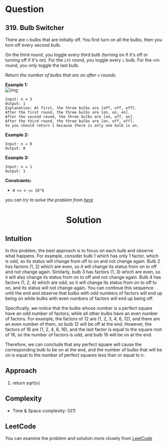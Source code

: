 # Question

## 319. Bulb Switcher

There are `n` bulbs that are initially off. You first turn on all the bulbs, then you turn off every second bulb.

On the third round, you toggle every third bulb (turning on if it's off or turning off if it's on). For the `ith` round, you toggle every `i` bulb. For the `nth` round, you only toggle the last bulb.

Return *the number of bulbs that are on after `n` rounds.*<br/>

**Example 1:**<br/>
![img](https://assets.leetcode.com/uploads/2020/11/05/bulb.jpg)
```
Input: n = 3
Output: 1
Explanation: At first, the three bulbs are [off, off, off].
After the first round, the three bulbs are [on, on, on].
After the second round, the three bulbs are [on, off, on].
After the third round, the three bulbs are [on, off, off]. 
So you should return 1 because there is only one bulb is on.
```
**Example 2:**<br/>
```
Input: n = 0
Output: 0
```

**Example 3:**<br/>
```
Input: n = 1
Output: 1
```

**Constraints:**
- `0 <= n <= 10^9`

*you can try to solve the problem from [here](https://leetcode.com/problems/bulb-switcher/description/)*

<h1 align="center">Solution</h1>

## Intuition
In this problem, the best approach is to focus on each bulb and observe what happens. For example, consider bulb 1 which has only 1 factor, which is odd, so its status will change from off to on and not change again. Bulb 2 has factors (1, 2) which are even, so it will change its status from on to off and not change again. Similarly, bulb 3 has factors (1, 3) which are even, so it will also change its status from on to off and not change again. Bulb 4 has factors (1, 2, 4) which are odd, so it will change its status from on to off to on, and its status will not change again. You can continue this sequence until the end and observe that bulbs with odd numbers of factors will end up being on while bulbs with even numbers of factors will end up being off.

Specifically, we notice that the bulbs whose number is a perfect square have an odd number of factors, while all other bulbs have an even number of factors. For example, the factors of 12 are (1, 2, 3, 4, 6, 12), and there are an even number of them, so bulb 12 will be off at the end. However, the factors of 16 are (1, 2, 4, 8, 16), and the last factor is equal to the square root of 16, so the number of factors is odd, and bulb 16 will be on at the end.

Therefore, we can conclude that any perfect square will cause the corresponding bulb to be on at the end, and the number of bulbs that will be on is equal to the number of perfect squares less than or equal to n.

## Approach
1. return sqrt(`n`)

## Complexity
- Time & Space complexity: O(1)

## LeetCode
You can examine the problem and solution more closely from [LeetCode](https://leetcode.com/problems/bulb-switcher/solutions/3461605/easy-explanation/)
